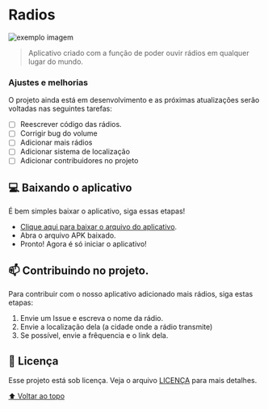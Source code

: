# Radios

<img src="exemplo-image.png" alt="exemplo imagem">

> Aplicativo criado com a função de poder ouvir rádios em qualquer lugar do mundo.

### Ajustes e melhorias

O projeto ainda está em desenvolvimento e as próximas atualizações serão voltadas nas seguintes tarefas:

- [ ] Reescrever código das rádios.
- [ ] Corrigir bug do volume
- [ ] Adicionar mais rádios
- [ ] Adicionar sistema de localização
- [ ] Adicionar contribuidores no projeto

## 💻 Baixando o aplicativo

É bem simples baixar o aplicativo, siga essas etapas!
<!---Estes são apenas requisitos de exemplo. Adicionar, duplicar ou remover conforme necessário--->
* [Clique aqui para baixar o arquivo do aplicativo](https://github.com/AquaNovember/Radios/releases/download/Alpha/Radio.apk).
* Abra o arquivo APK baixado.
* Pronto! Agora é só iniciar o aplicativo!

## 📫 Contribuindo no projeto.
<!---Se o seu README for longo ou se você tiver algum processo ou etapas específicas que deseja que os contribuidores sigam, considere a criação de um arquivo CONTRIBUTING.md separado--->
Para contribuir com o nosso aplicativo adicionado mais rádios, siga estas etapas:

1. Envie um Issue e escreva o nome da rádio.
2. Envie a localização dela (a cidade onde a rádio transmite)
3. Se possível, envie a frêquencia e o link dela.

## 📝 Licença

Esse projeto está sob licença. Veja o arquivo [LICENÇA](LICENSE.md) para mais detalhes.

[⬆ Voltar ao topo](#nome-do-projeto)<br>
